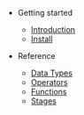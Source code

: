 - Getting started
  - [Introduction](intro.md)
  - [Install](install.md)
  
- Reference
  - [Data Types](datatypes.md)
  - [Operators](operators.md)
  - [Functions](functions.md)
  - [Stages](stages.md)